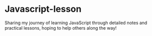 # Javascript-lesson
Sharing my journey of learning JavaScript through detailed notes and practical lessons, hoping to help others along the way!
